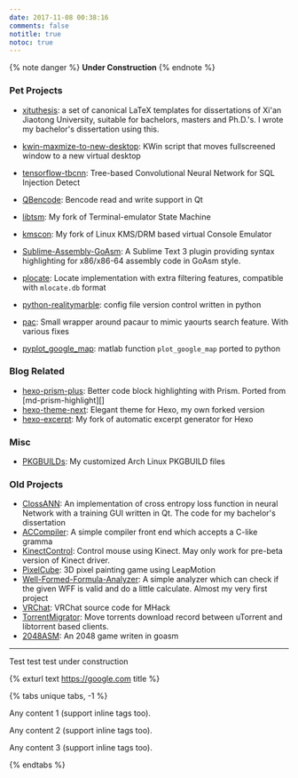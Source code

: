 ```yaml
---
date: 2017-11-08 00:38:16
comments: false
notitle: true
notoc: true
---
```


{% note danger %}
__Under Construction__
{% endnote %}

### Pet Projects

- [xjtuthesis][]: a set of canonical LaTeX templates for dissertations of Xi'an Jiaotong University, suitable for bachelors, masters and Ph.D.'s. I wrote my bachelor's dissertation using this.
- [kwin-maxmize-to-new-desktop][]: KWin script that moves fullscreened window to a new virtual desktop
- [tensorflow-tbcnn][]: Tree-based Convolutional Neural Network for SQL Injection Detect
- [QBencode][]: Bencode read and write support in Qt
- [libtsm][]: My fork of Terminal-emulator State Machine
- [kmscon][]: My fork of Linux KMS/DRM based virtual Console Emulator
- [Sublime-Assembly-GoAsm][]: A Sublime Text 3 plugin providing syntax highlighting for x86/x86-64 assembly code in GoAsm style.

- [plocate][]: Locate implementation with extra filtering features, compatible with `mlocate.db` format
- [python-realitymarble][]: config file version control written in python
- [pac][]: Small wrapper around pacaur to mimic yaourts search feature. With various fixes
- [pyplot_google_map][]: matlab function `plot_google_map` ported to python

### Blog Related

- [hexo-prism-plus][]: Better code block highlighting with Prism. Ported from [md-prism-highlight][]
- [hexo-theme-next][]: Elegant theme for Hexo, my own forked version
- [hexo-excerpt][]: My fork of automatic excerpt generator for Hexo

### Misc

- [PKGBUILDs][]: My customized Arch Linux PKGBUILD files

### Old Projects

- [ClossANN][]: An implementation of cross entropy loss function in neural Network with a training GUI written in Qt. The code for my bachelor's dissertation
- [ACCompiler][]: A simple compiler front end which accepts a C-like gramma
- [KinectControl][]: Control mouse using Kinect. May only work for pre-beta version of Kinect driver.
- [PixelCube][]: 3D pixel painting game using LeapMotion
- [Well-Formed-Formula-Analyzer][]: A simple analyzer which can check if the given WFF is valid and do a little calculate. Almost my very first project
- [VRChat][]: VRChat source code for MHack
- [TorrentMigrator][]: Move torrents download record between uTorrent and libtorrent based clients.
- [2048ASM][]: An 2048 game writen in goasm

[xjtuthesis]: https://github.com/Aetf/xjtuthesis
[kwin-maxmize-to-new-desktop]: https://github.com/Aetf/kwin-maxmize-to-new-desktop
[tensorflow-tbcnn]: https://github.com/Aetf/tensorflow-tbcnn
[QBencode]: https://github.com/Aetf/QBencode
[libtsm]: https://github.com/Aetf/libtsm
[kmscon]: https://github.com/Aetf/kmscon
[Sublime-Assembly-GoAsm]: https://github.com/Aetf/Sublime-Assembly-GoAsm

[plocate]: https://github.com/Aetf/plocate
[python-realitymarble]: https://github.com/Aetf/python-realitymarble
[pac]: https://github.com/Aetf/pac
[pyplot_google_map]: https://github.com/Aetf/pyplot_google_map
[hexo-prism-plus]: https://github.com/Aetf/hexo-prism-plus
[hexo-theme-next]: https://github.com/Aetf/hexo-theme-next
[hexo-excerpt]: https://github.com/Aetf/hexo-excerpt
[PKGBUILDs]: https://github.com/Aetf/PKGBUILDs
[ClossANN]: https://github.com/Aetf/ClossANN
[ACCompiler]: https://github.com/Aetf/ACCompiler
[KinectControl]: https://github.com/Aetf/KinectControl
[PixelCube]: https://github.com/Aetf/PixelCube
[Well-Formed-Formula-Analyzer]: https://github.com/Aetf/Well-Formed-Formula-Analyzer
[VRChat]: https://github.com/Aetf/VRChat
[TorrentMigrator]: https://github.com/Aetf/TorrentMigrator
[2048ASM]: https://github.com/Aetf/2048ASM



---

Test test test under construction

{% exturl text https://google.com title %}


{% tabs unique tabs, -1 %}
<!-- tab Tab caption 1@book -->
Any content 1 (support inline tags too).
<!-- endtab -->

<!-- tab Tab caption 2@github -->
Any content 2 (support inline tags too).
<!-- endtab -->

<!-- tab Tab caption 3@firefox -->
Any content 3 (support inline tags too).
<!-- endtab -->
{% endtabs %}
